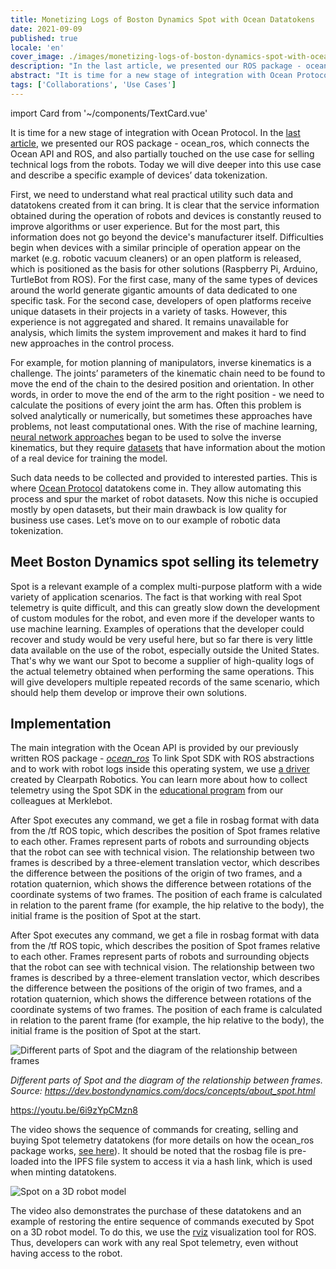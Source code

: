 ```yaml
---
title: Monetizing Logs of Boston Dynamics Spot with Ocean Datatokens
date: 2021-09-09
published: true
locale: 'en'
cover_image: ./images/monetizing-logs-of-boston-dynamics-spot-with-ocean-datatokens/Robonomics_Ocean_p3_blog.jpg
description: "In the last article, we presented our ROS package - ocean_ros, which connects the Ocean API and ROS, and also partially touched on the use case for selling technical logs from the robots. Today we will dive deeper into this use case and describe a specific example of devices’ data tokenization."
abstract: "It is time for a new stage of integration with Ocean Protocol."
tags: ['Collaborations', 'Use Cases']
---
```

import Card from '~/components/TextCard.vue'

It is time for a new stage of integration with Ocean Protocol. In the [last article](/blog/ocean-protocol-p-2/), we presented our ROS package - ocean_ros, which connects the Ocean API and ROS, and also partially touched on the use case for selling technical logs from the robots. Today we will dive deeper into this use case and describe a specific example of devices’ data tokenization.

First, we need to understand what real practical utility such data and datatokens created from it can bring. It is clear that the service information obtained during the operation of robots and devices is constantly reused to improve algorithms or user experience. But for the most part, this information does not go beyond the device's manufacturer itself. Difficulties begin when devices with a similar principle of operation appear on the market (e.g. robotic vacuum cleaners) or an open platform is released, which is positioned as the basis for other solutions (Raspberry Pi, Arduino, TurtleBot from ROS). For the first case, many of the same types of devices around the world generate gigantic amounts of data dedicated to one specific task. For the second case, developers of open platforms receive unique datasets in their projects in a variety of tasks. However, this experience is not aggregated and shared. It remains unavailable for analysis, which limits the system improvement and makes it hard to find new approaches in the control process.

For example, for motion planning of manipulators, inverse kinematics is a challenge. The joints’ parameters of the kinematic chain need to be found to move the end of the chain to the desired position and orientation. In other words, in order to move the end of the arm to the right position - we need to calculate the positions of every joint the arm has. Often this problem is solved analytically or numerically, but sometimes these approaches have problems, not least computational ones. With the rise of machine learning, [neural network approaches](https://doi.org/10.1016/j.protcy.2013.12.451) began to be used to solve the inverse kinematics, but they require [datasets](https://mint-lab.github.io/awesome-robotics-datasets/) that have information about the motion of a real device for training the model.

Such data needs to be collected and provided to interested parties. This is where [Ocean Protocol](https://oceanprotocol.com/) datatokens come in. They allow automating this process and spur the market of robot datasets. Now this niche is occupied mostly by open datasets, but their main drawback is low quality for business use cases. Let’s move on to our example of robotic data tokenization.

##  Meet Boston Dynamics spot selling its telemetry

Spot is a relevant example of a complex multi-purpose platform with a wide variety of application scenarios. The fact is that working with real Spot telemetry is quite difficult, and this can greatly slow down the development of custom modules for the robot, and even more if the developer wants to use machine learning. Examples of operations that the developer could recover and study would be very useful here, but so far there is very little data available on the use of the robot, especially outside the United States. That's why we want our Spot to become a supplier of high-quality logs of the actual telemetry obtained when performing the same operations. This will give developers multiple repeated records of the same scenario, which should help them develop or improve their own solutions.

## Implementation

The main integration with the Ocean API is provided by our previously written ROS package - [*ocean_ros*](https://github.com/LoSk-p/ocean_ros) To link Spot SDK with ROS abstractions and to work with robot logs inside this operating system, we use [a driver](https://clearpathrobotics.com/assets/guides/melodic/spot-ros/ros_setup.html) created by Clearpath Robotics. You can learn more about how to collect telemetry using the Spot SDK in the [educational program](https://spot-sdk.education/) from our colleagues at Merklebot.

After Spot executes any command, we get a file in rosbag format with data from the /tf ROS topic, which describes the position of Spot frames relative to each other. Frames represent parts of robots and surrounding objects that the robot can see with technical vision. The relationship between two frames is described by a three-element translation vector, which describes the difference between the positions of the origin of two frames, and a rotation quaternion, which shows the difference between rotations of the coordinate systems of two frames. The position of each frame is calculated in relation to the parent frame (for example, the hip relative to the body), the initial frame is the position of Spot at the start.

After Spot executes any command, we get a file in rosbag format with data from the /tf ROS topic, which describes the position of Spot frames relative to each other. Frames represent parts of robots and surrounding objects that the robot can see with technical vision. The relationship between two frames is described by a three-element translation vector, which describes the difference between the positions of the origin of two frames, and a rotation quaternion, which shows the difference between rotations of the coordinate systems of two frames. The position of each frame is calculated in relation to the parent frame (for example, the hip relative to the body), the initial frame is the position of Spot at the start.

![Different parts of Spot and the diagram of the relationship between frames](./images/monetizing-logs-of-boston-dynamics-spot-with-ocean-datatokens/spot-scheme.png)

*Different parts of Spot and the diagram of the relationship between frames. Source: https://dev.bostondynamics.com/docs/concepts/about_spot.html*

https://youtu.be/6i9zYpCMzn8

The video shows the sequence of commands for creating, selling and buying Spot telemetry datatokens (for more details on how the ocean_ros package works, [see here](https://www.youtube.com/watch?v=Ssit8-u6dZY)). It should be noted that the rosbag file is pre-loaded into the IPFS file system to access it via a hash link, which is used when minting datatokens.

![Spot on a 3D robot model](./images/monetizing-logs-of-boston-dynamics-spot-with-ocean-datatokens/Spot-on-a-3D-robot-model.jpg)

The video also demonstrates the purchase of these datatokens and an example of restoring the entire sequence of commands executed by Spot on a 3D robot model. To do this, we use the [rviz](http://wiki.ros.org/rviz) visualization tool for ROS. Thus, developers can work with any real Spot telemetry, even without having access to the robot.